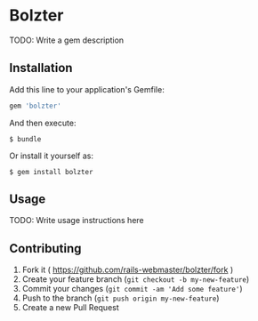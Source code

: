 # Bolzter

TODO: Write a gem description

## Installation

Add this line to your application's Gemfile:

```ruby
gem 'bolzter'
```

And then execute:

    $ bundle

Or install it yourself as:

    $ gem install bolzter

## Usage

TODO: Write usage instructions here

## Contributing

1. Fork it ( https://github.com/rails-webmaster/bolzter/fork )
2. Create your feature branch (`git checkout -b my-new-feature`)
3. Commit your changes (`git commit -am 'Add some feature'`)
4. Push to the branch (`git push origin my-new-feature`)
5. Create a new Pull Request
